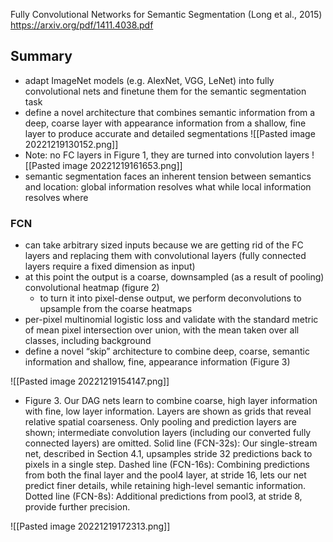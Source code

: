 Fully Convolutional Networks for Semantic Segmentation (Long et al., 2015)
https://arxiv.org/pdf/1411.4038.pdf

## Summary
- adapt ImageNet models (e.g. AlexNet, VGG, LeNet) into fully convolutional nets and finetune them for the semantic segmentation task
- define a novel architecture that combines semantic information from a deep, coarse layer with appearance information from a shallow, fine layer to produce accurate and detailed segmentations 
![[Pasted image 20221219130152.png]]
- Note: no FC layers in Figure 1, they are turned into convolution layers
![[Pasted image 20221219161653.png]]
- semantic segmentation faces an inherent tension between semantics and location: global information resolves what while local information resolves where


### FCN
- can take arbitrary sized inputs because we are getting rid of the FC layers and replacing them with convolutional layers (fully connected layers require a fixed dimension as input)
- at this point the output is a coarse, downsampled (as a result of pooling) convolutional heatmap (figure 2)
	- to turn it into pixel-dense output, we perform deconvolutions to upsample from the coarse heatmaps
- per-pixel multinomial logistic loss  and validate with the standard metric of mean pixel intersection over union, with the mean taken over all classes, including background
- define a novel “skip” architecture to combine deep, coarse, semantic information and shallow, fine, appearance information (Figure 3)

![[Pasted image 20221219154147.png]]
- Figure 3. Our DAG nets learn to combine coarse, high layer information with fine, low layer information. Layers are shown as grids that reveal relative spatial coarseness. Only pooling and prediction layers are shown; intermediate convolution layers (including our converted fully connected layers) are omitted. Solid line (FCN-32s): Our single-stream net, described in Section 4.1, upsamples stride 32 predictions back to pixels in a single step. Dashed line (FCN-16s): Combining predictions from both the final layer and the pool4 layer, at stride 16, lets our net predict finer details, while retaining high-level semantic information. Dotted line (FCN-8s): Additional predictions from pool3, at stride 8, provide further precision.

![[Pasted image 20221219172313.png]]